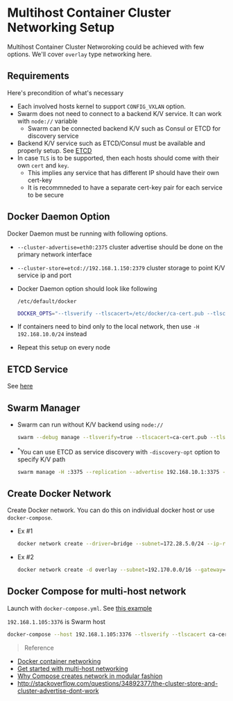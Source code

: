 # Multihost Container Cluster Networking Setup

Multihost Container Cluster Networoking could be achieved with few options. We'll cover `overlay` type networking here.

## Requirements

Here's precondition of what's necessary

- Each involved hosts kernel to support `CONFIG_VXLAN` option. 
- Swarm does not need to connect to a backend K/V service. It can work with `node://` variable  
  * Swarm can be connected backend K/V such as Consul or ETCD for discovery service  
- Backend K/V service such as ETCD/Consul must be available and properly setup. See [ETCD](../ETCD/README.md)
- In case `TLS` is to be supported, then each hosts should come with their own `cert` and `key`.
  * This implies any service that has different IP should have their own cert-key
  * It is recommneded to have a separate cert-key pair for each service to be secure  

## Docker Daemon Option

Docker Daemon must be running with following options.

- `--cluster-advertise=eth0:2375` cluster advertise should be done on the primary network interface
- `--cluster-store=etcd://192.168.1.150:2379` cluster storage to point K/V service ip and port
- Docker Daemon option should look like following
  
  `/etc/default/docker`
  
  ```sh
  DOCKER_OPTS="--tlsverify --tlscacert=/etc/docker/ca-cert.pub --tlscert=/etc/docker/pocket.cert --tlskey=/etc/docker/pocket-key.pem -H tcp://0.0.0.0:2375 -H unix:///var/run/docker.sock --cluster-advertise=eth0:2375 --cluster-store=etcd://192.168.1.150:2379"
  ```
- If containers need to bind only to the local network, then use `-H 192.168.10.0/24` instead
- Repeat this setup on every node

## ETCD Service

See [here](../ETCD/README.md)

## Swarm Manager 

- Swarm can run without K/V backend using `node://`

  ```sh
  swarm --debug manage --tlsverify=true --tlscacert=ca-cert.pub --tlscert=swarm.cert --tlskey=swarm.key --host=:3376 --advertise=192.168.1.105:3376 nodes://192.168.1.150:2375,192.168.1.151:2375,192.168.1.152:2375,192.168.1.153:2375,192.168.1.154:2375
  ```
- <sup>*</sup>You can use ETCD as service discovery with `-discovery-opt` option to specify K/V path
  
  ```sh
  swarm manage -H :3375 --replication --advertise 192.168.10.1:3375 --discovery-opt kv.path=docker/nodes etcd://192.168.10.1:2379
  ```

## Create Docker Network
Create Docker network. You can do this on individual docker host or use `docker-compose`. 

- Ex #1
  
  ```sh
  docker network create --driver=bridge --subnet=172.28.5.0/24 --ip-range=172.28.5.0/24 --gateway=172.28.5.254 hadoop
  ```
- Ex #2

  ```sh
  docker network create -d overlay --subnet=192.170.0.0/16 --gateway=192.170.0.100 --aux-address a=192.170.1.5 --aux-address b=192.170.1.6 my-multihost-network
  ```

## Docker Compose for multi-host network

Launch with `docker-compose.yml`. See [this example](docker-compose.yml)

`192.168.1.105:3376` is Swarm host

```sh
docker-compose --host 192.168.1.105:3376 --tlsverify --tlscacert ca-cert.pub --tlscert composer.cert --tlskey composer.key up
```

> Reference

- [Docker container networking](https://docs.docker.com/engine/userguide/networking/)
- [Get started with multi-host networking](https://docs.docker.com/engine/userguide/networking/get-started-overlay/)
- [Why Compose creates network in modular fashion](https://github.com/docker/docker/issues/20547)
- <http://stackoverflow.com/questions/34892377/the-cluster-store-and-cluster-advertise-dont-work>